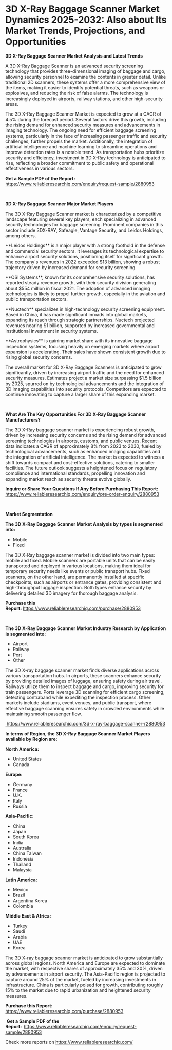 <p><h1>3D X-Ray Baggage Scanner Market Dynamics 2025-2032: Also about Its Market Trends, Projections, and Opportunities</h1></p><p><strong>3D X-Ray Baggage Scanner Market Analysis and Latest Trends</strong></p>
<p><p>A 3D X-Ray Baggage Scanner is an advanced security screening technology that provides three-dimensional imaging of baggage and cargo, allowing security personnel to examine the contents in greater detail. Unlike traditional 2D scanners, these systems offer a more comprehensive view of the items, making it easier to identify potential threats, such as weapons or explosives, and reducing the risk of false alarms. The technology is increasingly deployed in airports, railway stations, and other high-security areas.</p><p>The 3D X-Ray Baggage Scanner Market is expected to grow at a CAGR of 4.5% during the forecast period. Several factors drive this growth, including the rising demand for enhanced security measures and advancements in imaging technology. The ongoing need for efficient baggage screening systems, particularly in the face of increasing passenger traffic and security challenges, further propels the market. Additionally, the integration of artificial intelligence and machine learning to streamline operations and improve detection rates is a notable trend. As transportation hubs prioritize security and efficiency, investment in 3D X-Ray technology is anticipated to rise, reflecting a broader commitment to public safety and operational effectiveness in various sectors.</p></p>
<p><strong>Get a Sample PDF of the Report:&nbsp;</strong> <a href="https://www.reliableresearchiq.com/enquiry/request-sample/2880953?utm_campaign=1743&utm_medium=2&utm_source=Github&utm_content=ia&utm_term=12032025&utm_id=3d-x-ray-baggage-scanner">https://www.reliableresearchiq.com/enquiry/request-sample/2880953</a></p>
<p>&nbsp;</p>
<p><strong>3D X-Ray Baggage Scanner Major Market Players</strong></p>
<p><p>The 3D X-Ray Baggage Scanner market is characterized by a competitive landscape featuring several key players, each specializing in advanced security technologies for baggage screening. Prominent companies in this sector include 3DX-RAY, Safeagle, Vantage Security, and Leidos Holdings, among others.</p><p>**Leidos Holdings** is a major player with a strong foothold in the defense and commercial security sectors. It leverages its technological expertise to enhance airport security solutions, positioning itself for significant growth. The company's revenues in 2022 exceeded $13 billion, showing a robust trajectory driven by increased demand for security screening.</p><p>**OSI Systems**, known for its comprehensive security solutions, has reported steady revenue growth, with their security division generating about $554 million in fiscal 2021. The adoption of advanced imaging technologies is likely to propel further growth, especially in the aviation and public transportation sectors.</p><p>**Nuctech** specializes in high-technology security screening equipment. Based in China, it has made significant inroads into global markets, expanding its reach through strategic partnerships. Nuctech projected revenues nearing $1 billion, supported by increased governmental and institutional investment in security systems.</p><p>**Astrophysics** is gaining market share with its innovative baggage inspection systems, focusing heavily on emerging markets where airport expansion is accelerating. Their sales have shown consistent growth due to rising global security concerns.</p><p>The overall market for 3D X-Ray Baggage Scanners is anticipated to grow significantly, driven by increasing airport traffic and the need for enhanced security measures. Estimates project a market size surpassing $1.5 billion by 2025, spurred on by technological advancements and the integration of 3D imaging capabilities into security protocols. Competitors are expected to continue innovating to capture a larger share of this expanding market.</p></p>
<p>&nbsp;</p>
<p><strong>What Are The Key Opportunities For 3D X-Ray Baggage Scanner Manufacturers?</strong></p>
<p><p>The 3D X-Ray baggage scanner market is experiencing robust growth, driven by increasing security concerns and the rising demand for advanced screening technologies in airports, customs, and public venues. Recent data indicates a CAGR of approximately 8% from 2023 to 2030, fueled by technological advancements, such as enhanced imaging capabilities and the integration of artificial intelligence. The market is expected to witness a shift towards compact and cost-effective solutions, catering to smaller facilities. The future outlook suggests a heightened focus on regulatory compliance and international standards, propelling innovation and expanding market reach as security threats evolve globally.</p></p>
<p><strong>Inquire or Share Your Questions If Any Before Purchasing This Report:</strong> <a href="https://www.reliableresearchiq.com/enquiry/pre-order-enquiry/2880953?utm_campaign=1743&utm_medium=2&utm_source=Github&utm_content=ia&utm_term=12032025&utm_id=3d-x-ray-baggage-scanner">https://www.reliableresearchiq.com/enquiry/pre-order-enquiry/2880953</a></p>
<p>&nbsp;</p>
<p><strong>Market Segmentation</strong></p>
<p><strong>The 3D X-Ray Baggage Scanner Market Analysis by types is segmented into:</strong></p>
<p><ul><li>Mobile</li><li>Fixed</li></ul></p>
<p><p>The 3D X-Ray baggage scanner market is divided into two main types: mobile and fixed. Mobile scanners are portable units that can be easily transported and deployed in various locations, making them ideal for temporary security needs like events or public transport hubs. Fixed scanners, on the other hand, are permanently installed at specific checkpoints, such as airports or entrance gates, providing consistent and high-throughput luggage inspection. Both types enhance security by delivering detailed 3D imagery for thorough baggage analysis.</p></p>
<p><strong>Purchase this Report:&nbsp;</strong><a href="https://www.reliableresearchiq.com/purchase/2880953?utm_campaign=1743&utm_medium=2&utm_source=Github&utm_content=ia&utm_term=12032025&utm_id=3d-x-ray-baggage-scanner">https://www.reliableresearchiq.com/purchase/2880953</a></p>
<p>&nbsp;</p>
<p><strong>The 3D X-Ray Baggage Scanner Market Industry Research by Application is segmented into:</strong></p>
<p><ul><li>Airport</li><li>Railway</li><li>Port</li><li>Other</li></ul></p>
<p><p>The 3D X-ray baggage scanner market finds diverse applications across various transportation hubs. In airports, these scanners enhance security by providing detailed images of luggage, ensuring safety during air travel. Railways utilize them to inspect baggage and cargo, improving security for train passengers. Ports leverage 3D scanning for efficient cargo screening, detecting contraband while expediting the inspection process. Other markets include stadiums, event venues, and public transport, where effective baggage scanning ensures safety in crowded environments while maintaining smooth passenger flow.</p></p>
<p><a href="https://www.reliableresearchiq.com/3d-x-ray-baggage-scanner-r2880953?utm_campaign=1743&utm_medium=2&utm_source=Github&utm_content=ia&utm_term=12032025&utm_id=3d-x-ray-baggage-scanner">&nbsp;https://www.reliableresearchiq.com/3d-x-ray-baggage-scanner-r2880953</a></p>
<p><strong>In terms of Region, the 3D X-Ray Baggage Scanner Market Players available by Region are:</strong></p>
<p>
    <p> <strong> North America: </strong>
        <ul>
            <li>United States</li>
            <li>Canada</li>
        </ul>
        </p> 
    <p> <strong> Europe: </strong>
        <ul>
            <li>Germany</li>
            <li>France</li>
            <li>U.K.</li>
            <li>Italy</li>
            <li>Russia</li>
        </ul>
        </p> 
    <p> <strong> Asia-Pacific: </strong>
        <ul>
            <li>China</li>
            <li>Japan</li>
            <li>South Korea</li>
            <li>India</li>
            <li>Australia</li>
            <li>China Taiwan</li>
            <li>Indonesia</li>
            <li>Thailand</li>
            <li>Malaysia</li>
        </ul>
        </p> 
    <p> <strong> Latin America: </strong>
        <ul>
            <li>Mexico</li>
            <li>Brazil</li>
            <li>Argentina Korea</li>
            <li>Colombia</li>
        </ul>
        </p> 
    <p> <strong> Middle East & Africa: </strong>
        <ul>
            <li>Turkey</li>
            <li>Saudi</li>
            <li>Arabia</li>
            <li>UAE</li>
            <li>Korea</li>
        </ul>
    </p>
    </p>
<p><p>The 3D X-ray baggage scanner market is anticipated to grow substantially across global regions. North America and Europe are expected to dominate the market, with respective shares of approximately 35% and 30%, driven by advancements in airport security. The Asia-Pacific region is projected to capture around 25% of the market, fueled by increasing investments in infrastructure. China is particularly poised for growth, contributing roughly 15% to the market due to rapid urbanization and heightened security measures.</p></p>
<p><strong>Purchase this Report: </strong><a href="https://www.reliableresearchiq.com/purchase/2880953?utm_campaign=1743&utm_medium=2&utm_source=Github&utm_content=ia&utm_term=12032025&utm_id=3d-x-ray-baggage-scanner">https://www.reliableresearchiq.com/purchase/2880953</a></p>
<p>&nbsp;<strong>Get a Sample PDF of the Report:&nbsp;&nbsp;</strong><a href="https://www.reliableresearchiq.com/enquiry/request-sample/2880953?utm_campaign=1743&utm_medium=2&utm_source=Github&utm_content=ia&utm_term=12032025&utm_id=3d-x-ray-baggage-scanner">https://www.reliableresearchiq.com/enquiry/request-sample/2880953</a></p>
<p><strong></strong></p>
<p>Check more reports on <a href="https://www.reliableresearchiq.com/?utm_campaign=1743&utm_medium=2&utm_source=Github&utm_content=ia&utm_term=12032025&utm_id=3d-x-ray-baggage-scanner">https://www.reliableresearchiq.com/</a></p>